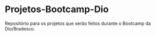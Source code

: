 # Projetos-Bootcamp-Dio
Repositório para os projetos que serão feitos durante o Bootcamp da Dio/Bradesco.
